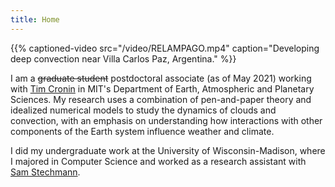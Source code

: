 ```yaml
---
title: Home
---
```


{{% captioned-video src="/video/RELAMPAGO.mp4" caption="Developing deep convection near Villa Carlos Paz, Argentina." %}}

I am a ~~graduate student~~ postdoctoral associate (as of May 2021) working with [Tim Cronin](http://web.mit.edu/~twcronin/www/) in MIT's Department of Earth, Atmospheric and Planetary Sciences. My research uses a combination of pen-and-paper theory and idealized numerical models to study the dynamics of clouds and convection, with an emphasis on understanding how interactions with other components of the Earth system influence weather and climate.

I did my undergraduate work at the University of Wisconsin-Madison, where I majored in Computer Science and worked as a research assistant with [Sam Stechmann](https://www.math.wisc.edu/~stechmann/).

